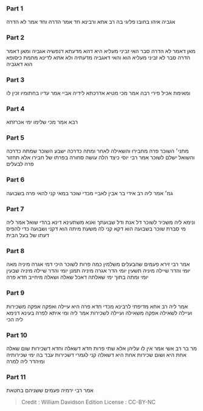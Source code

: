 
### Part 1
אגביה איהו בחובו פליגי בה רב אחא ורבינא חד אמר הדרה וחד אמר לא הדרה

### Part 2
מאן דאמר לא הדרה סבר האי זביני מעליא היא דהא מדעתא דנפשיה אגביה ומאן דאמר הדרה סבר לא זביני מעליא הוא והאי דאגביה מדעתיה ולא אתא לדינא מחמת כיסופא הוא דאגביה

### Part 3
ומאימת אכיל פירי רבה אמר מכי מטיא אדרכתא לידיה אביי אמר עדיו בחתומיו זכין לו

### Part 4
רבא אמר מכי שלימו ימי אכרזתא

### Part 5
מתני׳ השוכר פרה מחבירו והשאילה לאחר ומתה כדרכה ישבע השוכר שמתה כדרכה והשואל ישלם לשוכר אמר רבי יוסי כיצד הלה עושה סחורה בפרתו של חבירו אלא תחזור פרה לבעלים

### Part 6
גמ׳ אמר ליה רב אידי בר אבין לאביי מכדי שוכר במאי קני להאי פרה בשבועה

### Part 7
ונימא ליה משכיר לשוכר דל אנת ודל שבועתך ואנא משתעינא דינא בהדי שואל אמר ליה מי סברת שוכר בשבועה הוא דקא קני לה משעת מיתה הוא דקני ושבועה כדי להפיס דעתו של בעל הבית

### Part 8
אמר רבי זירא פעמים שהבעלים משלמין כמה פרות לשוכר היכי דמי אגרה מיניה מאה יומי והדר שיילה מיניה תשעין יומי הדר אגרה מיניה תמנן יומי והדר שיילה מיניה שבעין יומי ומתה בתוך ימי שאלתה דאכל שאלה ושאלה מיחייב חדא פרה

### Part 9
אמר ליה רב אחא מדיפתי לרבינא מכדי חדא פרה היא עיילה ואפקה אפקה משכירות ועיילה לשאילה אפקה משאילה ועיילה לשכירות אמר ליה ומי איתא לפרה בעינא דנימא ליה הכי

### Part 10
מר בר רב אשי אמר אין לו עליהן אלא שתי פרות חדא דשאלה וחדא דשכירות שום שאלה אחת היא ושום שכירות אחת היא דשאלה קני לגמרי דשכירות עבד בה ימי שכירותיה ומיהדר ליה למרה

### Part 11
אמר רבי ירמיה פעמים ששניהם בחטאת

>Credit : William Davidson Edition
>License : CC-BY-NC